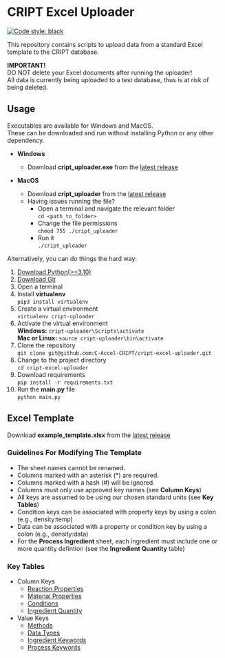# CRIPT Excel Uploader
[![Code style: black](https://img.shields.io/badge/code%20style-black-000000.svg)](https://github.com/psf/black)  

This repository contains scripts to upload data from a standard Excel template to the CRIPT database.

**IMPORTANT!**  
DO NOT delete your Excel documents after running the uploader!  
All data is currently being uploaded to a test database, thus is at risk of being deleted.

## Usage

Executables are available for Windows and MacOS.  
These can be downloaded and run without installing Python or any other dependency.

* **Windows**
    * Download **cript_uploader.exe** from the [latest release](https://github.com/C-Accel-CRIPT/cript-excel-uploader/releases)

* **MacOS** 
    * Download **cript_uploader** from the [latest release](https://github.com/C-Accel-CRIPT/cript-excel-uploader/releases)
    * Having issues running the file?
        * Open a terminal and navigate the relevant folder  
        `cd <path_to_folder>`
        * Change the file permissions  
        `chmod 755 ./cript_uploader`
        * Run it  
        `./cript_uploader`

Alternatively, you can do things the hard way:

1. [Download Python(>=3.10)](https://www.python.org/)
2. [Download Git](https://git-scm.com/downloads)
3. Open a terminal
4. Install **virtualenv**  
`pip3 install virtualenv`
5. Create a virtual environment  
`virtualenv cript-uploader`
6. Activate the virtual environment  
**Windows:** `cript-uploader\Scripts\activate`  
**Mac or Linux:** `source cript-uploader\bin\activate`
7. Clone the repository  
`git clone git@github.com:C-Accel-CRIPT/cript-excel-uploader.git`
8. Change to the project directory  
`cd cript-excel-uploader`
9. Download requirements  
`pip install -r requirements.txt`
10. Run the **main.py** file  
`python main.py`

## Excel Template

Download **example_template.xlsx** from the [latest release](https://github.com/C-Accel-CRIPT/cript-excel-uploader/releases)


### Guidelines For Modifying The Template

 - The sheet names cannot be renamed.
 - Columns marked with an asterisk (*) are required.
 - Columns marked with a hash (#) will be ignored.
 - Columns must only use approved key names (see **Column Keys**)
 - All keys are assumed to be using our chosen standard units (see **Key Tables**)
 - Condition keys can be associated with property keys by using a colon (e.g., density:temp)
 - Data can be associated with a property or condition key by using a colon (e.g., density:data)
 - For the **Process Ingredient** sheet, each ingredient must include one or more quantity defintion (see the **Ingredient Quantity** table)
 

### Key Tables

* Column Keys
    * [Reaction Properties](http://htmlpreview.github.io/?https://github.com/C-Accel-CRIPT/cript_tutorials/blob/master/key_tables/property_keys_reaction.html)
    * [Material Properties](http://htmlpreview.github.io/?https://github.com/C-Accel-CRIPT/cript_tutorials/blob/master/key_tables/property_keys_materials.html)
    * [Conditions](http://htmlpreview.github.io/?https://github.com/C-Accel-CRIPT/cript_tutorials/blob/master/key_tables/condition_keys.html)
    * [Ingredient Quantity](http://htmlpreview.github.io/?https://github.com/C-Accel-CRIPT/cript_tutorials/blob/master/key_tables/quantity_keys.html)
* Value Keys
    * [Methods](http://htmlpreview.github.io/?https://github.com/C-Accel-CRIPT/cript_tutorials/blob/master/key_tables/method_keys.html)    
    * [Data Types](http://htmlpreview.github.io/?https://github.com/C-Accel-CRIPT/cript_tutorials/blob/master/key_tables/data_keys.html)
    * [Ingredient Keywords](http://htmlpreview.github.io/?https://github.com/C-Accel-CRIPT/cript_tutorials/blob/master/key_tables/ingredient_keys.html)
    * [Process Keywords](http://htmlpreview.github.io/?https://github.com/C-Accel-CRIPT/cript_tutorials/blob/master/key_tables/process_keys.html)

